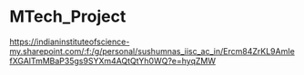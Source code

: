 # MTech_Project
https://indianinstituteofscience-my.sharepoint.com/:f:/g/personal/sushumnas_iisc_ac_in/Ercm84ZrKL9AmIefXGAlTmMBaP35gs9SYXm4AQtQtYh0WQ?e=hyqZMW
